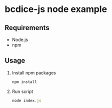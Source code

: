 # bcdice-js node example

## Requirements
- Node.js
- npm

## Usage
1. Install npm packages
    ```js
    npm install
    ```

2. Run script
    ```js
    node index.js
    ```
